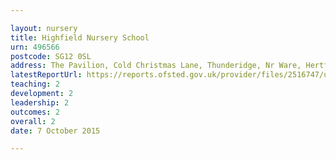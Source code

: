 ```yaml
---

layout: nursery
title: Highfield Nursery School
urn: 496566
postcode: SG12 0SL
address: The Pavilion, Cold Christmas Lane, Thunderidge, Nr Ware, Hertfordshire, SG12 0SL
latestReportUrl: https://reports.ofsted.gov.uk/provider/files/2516747/urn/496566.pdf
teaching: 2
development: 2
leadership: 2
outcomes: 2
overall: 2
date: 7 October 2015

---
```

